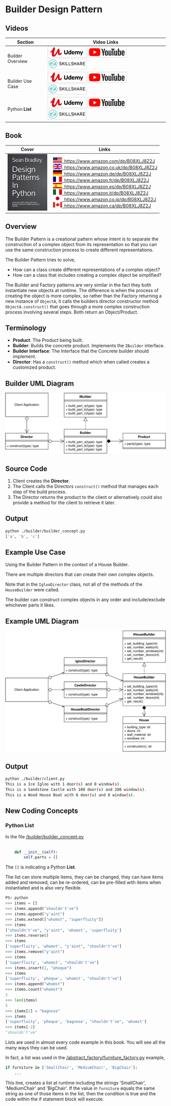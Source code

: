 # Builder Design Pattern

## Videos

Section | Video Links
-|-
Builder Overview | <a id="udemyVideoLink" href="https://www.udemy.com/course/design-patterns-in-python/learn/lecture/16396852/?referralCode=7493DBBBF97FF2B0D24D" target="_blank" title="Builder Overview"><img src="/img/udemy_btn_sm.gif" alt="Builder Overview"/></a>&nbsp;<a id="ytVideoLink" href="https://youtu.be/pMadA6F4zGU" target="_blank" title="Builder Overview"><img src="/img/yt_btn_sm.gif" alt="Builder Overview"/></a>&nbsp;<a id="skillShareVideoLink" href="https://skl.sh/34SM2Xg" target="_blank" title="Builder Overview"><img src="/img/skillshare_btn_sm.gif" alt="Builder Overview"/></a>
Builder Use Case | <a id="udemyVideoLink" href="https://www.udemy.com/course/design-patterns-in-python/learn/lecture/25362124/?referralCode=7493DBBBF97FF2B0D24D" target="_blank" title="Builder Use Case"><img src="/img/udemy_btn_sm.gif" alt="Builder Use Case"/></a>&nbsp;<a id="ytVideoLink" href="https://youtu.be/xvwOwCNxIXM" target="_blank" title="Builder Use Case"><img src="/img/yt_btn_sm.gif" alt="Builder Use Case"/></a>&nbsp;<a id="skillShareVideoLink" href="https://skl.sh/34SM2Xg" target="_blank" title="Builder Use Case"><img src="/img/skillshare_btn_sm.gif" alt="Builder Use Case"/></a>
Python **List** | <a id="udemyVideoLink" href="https://www.udemy.com/course/design-patterns-in-python/learn/lecture/25362168/?referralCode=7493DBBBF97FF2B0D24D" target="_blank" title="Python List"><img src="/img/udemy_btn_sm.gif" alt="Python List"/></a>&nbsp;<a id="ytVideoLink" href="https://youtu.be/54jpHGmHlHQ" target="_blank" title="Python List"><img src="/img/yt_btn_sm.gif" alt="Python List"/></a>&nbsp;<a id="skillShareVideoLink" href="https://skl.sh/34SM2Xg" target="_blank" title="Python List"><img src="/img/skillshare_btn_sm.gif" alt="Python List"/></a>

## Book 

Cover | Links
-|-
![Design Patterns In Python (ASIN : B08XLJ8Z2J)](/img/design_patterns_in_python_book_125x178.jpg) | &nbsp;<a href="https://www.amazon.com/dp/B08XLJ8Z2J"><img src="/img/flag_us.gif">&nbsp; https://www.amazon.com/dp/B08XLJ8Z2J</a><br/>&nbsp;<a href="https://www.amazon.co.uk/dp/B08XLJ8Z2J"><img src="/img/flag_uk.gif">&nbsp; https://www.amazon.co.uk/dp/B08XLJ8Z2J</a><br/>&nbsp;<a href="https://www.amazon.de/dp/B08XLJ8Z2J"><img src="/img/flag_de.gif">&nbsp; https://www.amazon.de/dp/B08XLJ8Z2J</a><br/>&nbsp;<a href="https://www.amazon.fr/dp/B08XLJ8Z2J"><img src="/img/flag_fr.gif">&nbsp; https://www.amazon.fr/dp/B08XLJ8Z2J</a><br/>&nbsp;<a href="https://www.amazon.es/dp/B08XLJ8Z2J"><img src="/img/flag_es.gif">&nbsp; https://www.amazon.es/dp/B08XLJ8Z2J</a><br/>&nbsp;<a href="https://www.amazon.it/dp/B08XLJ8Z2J"><img src="/img/flag_it.gif">&nbsp; https://www.amazon.it/dp/B08XLJ8Z2J</a><br/>&nbsp;<a href="https://www.amazon.co.jp/dp/B08XLJ8Z2J"><img src="/img/flag_jp.gif">&nbsp; https://www.amazon.co.jp/dp/B08XLJ8Z2J</a><br/>&nbsp;<a href="https://www.amazon.ca/dp/B08XLJ8Z2J"><img src="/img/flag_ca.gif">&nbsp; https://www.amazon.ca/dp/B08XLJ8Z2J</a>

## Overview

The Builder Pattern is a creational pattern whose intent is to separate the construction of a complex object from its representation so that you can use the same construction process to create different representations.

The Builder Pattern tries to solve, 

* How can a class create different representations of a complex object?
* How can a class that includes creating a complex object be simplified?

The Builder and Factory patterns are very similar in the fact they both instantiate new objects at runtime. The difference is when the process of creating the object is more complex, so rather than the Factory returning a new instance of `ObjectA`, it calls the builders director constructor method `ObjectA.construct()` that goes through a more complex construction process involving several steps. Both return an Object/Product.

## Terminology

* **Product**: The Product being built.
* **Builder**: Builds the concrete product. Implements the `IBuilder` interface.
* **Builder Interface**: The Interface that the Concrete builder should implement.
* **Director**: Has a `construct()` method which when called creates a customized product.

## Builder UML Diagram

![Builder Pattern Overview](/img/builder_concept.svg)

## Source Code

1. Client creates the **Director**.
2. The Client calls the Directors `construct()` method that manages each step of the build process.
3. The Director returns the product to the client or alternatively could also provide a method for the client to retrieve it later.

## Output

``` bash
python ./builder/builder_concept.py
['a', 'b', 'c']
```

## Example Use Case

Using the Builder Pattern in the context of a House Builder. 

There are multiple directors that can create their own complex objects.

Note that in the `IglooDirector` class, not all of the methods of the `HouseBuilder` were called. 

The builder can construct complex objects in any order and include/exclude whichever parts it likes.

## Example UML Diagram

![Builder Pattern in Context](/img/builder_example.svg)

## Output

``` bash
python ./builder/client.py
This is a Ice Igloo with 1 door(s) and 0 window(s).
This is a Sandstone Castle with 100 door(s) and 200 window(s).
This is a Wood House Boat with 6 door(s) and 8 window(s).
```

## New Coding Concepts

### Python List

In the file [/builder/builder_concept.py](/builder/builder_concept.py)

``` python linenums="47"

    def __init__(self):
        self.parts = []

``` 

The `[]` is indicating a Python **List**.

The list can store multiple items, they can be changed, they can have items added and removed, can be re-ordered, can be pre-filled with items when instantiated and is also very flexible.

``` python
PS> python
>>> items = []
>>> items.append("shouldn't've")
>>> items.append("y'aint")
>>> items.extend(["whomst", "superfluity"])
>>> items
["shouldn't've", "y'aint", 'whomst', 'superfluity']
>>> items.reverse()
>>> items
['superfluity', 'whomst', "y'aint", "shouldn't've"]
>>> items.remove("y'aint")
>>> items
['superfluity', 'whomst', "shouldn't've"]
>>> items.insert(1, "phoque")
>>> items
['superfluity', 'phoque', 'whomst', "shouldn't've"]
>>> items.append("whomst")
>>> items.count("whomst")
2
>>> len(items)
5
>>> items[2] = "bagnose"
>>> items
['superfluity', 'phoque', 'bagnose', "shouldn't've", 'whomst']
>>> items[-2]
"shouldn't've"
```

Lists are used in almost every code example in this book. You will see all the many ways they can be used. 

In fact, a list was used in the [/abstract_factory/furniture_factory.py](/abstract_factory/furniture_factory.py) example, 

``` python
if furniture in ['SmallChair', 'MediumChair', 'BigChair']:
    ...
```

This line, creates a list at runtime including the strings 'SmallChair', 'MediumChair' and 'BigChair'. If the value in `furniture` equals the same string as one of those items in the list, then the condition is true and the code within the if statement block will execute.
